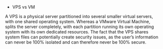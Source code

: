 - VPS vs VM 

A VPS is a physical server partitioned into several smaller virtual
servers, with one shared operating system. Whereas a VMware Virtual
Machine, splits the server completely, with each partition running its
own operating system with its own dedicated resources. The fact that the
VPS shares system files can potentially create security issues, as the
user’s information can never be 100% isolated and can therefore never be
100% secure.
